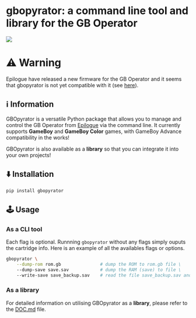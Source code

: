 # gbopyrator: a command line tool and library for the GB Operator

![](imgs/gbopyrator_demo.gif)

# ⚠️ Warning 
Epilogue have released a new firmware for the GB Operator and it seems that gbopyrator is not yet compatible with it (see [here](https://github.com/N0ciple/gbopyrator/issues/1)).

## ℹ️ Information

GBOpyrator is a versatile Python package that allows you to manage and control the GB Operator from [Epilogue](https://www.epilogue.co/) via the command line. It currently supports **GameBoy** and **GameBoy Color** games, with GameBoy Advance compatibility in the works! 

GBOpyrator is also available as a **library** so that you can integrate it into your own projects!

## ⬇️ Installation
```bash
pip install gbopyrator
```
## 🕹️ Usage
### As a CLI tool
Each flag is optional. Runnning `gbopyrator` without any flags simply ouputs the cartridge info. Here is an example of all the availables flags or options.
```bash
gbopyrator \
    --dump-rom rom.gb               # dump the ROM to rom.gb file \
    --dump-save save.sav            # dump the RAM (save) to file \
    --write-save save_backup.sav    # read the file save_backup.sav and upload it to the cartridge RAM (save) \
```
### As a library
For detailed information on utilising GBOpyrator as a **library**, please refer to the [DOC.md](DOC.md) file.
